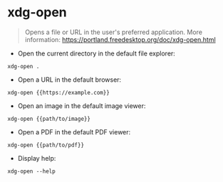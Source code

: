 # xdg-open

> Opens a file or URL in the user's preferred application.
> More information: <https://portland.freedesktop.org/doc/xdg-open.html>

- Open the current directory in the default file explorer:

`xdg-open .`

- Open a URL in the default browser:

`xdg-open {{https://example.com}}`

- Open an image in the default image viewer:

`xdg-open {{path/to/image}}`

- Open a PDF in the default PDF viewer:

`xdg-open {{path/to/pdf}}`

- Display help:

`xdg-open --help`
